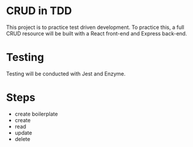# CRUD in TDD

This project is to practice test driven development. To practice this, a full CRUD resource will be built with a React front-end and Express back-end.

# Testing

Testing will be conducted with Jest and Enzyme.

# Steps 

- create boilerplate
- create
- read
- update
- delete
